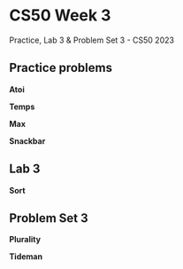 # CS50 Week 3
Practice, Lab 3 &amp; Problem Set 3 - CS50 2023

## Practice problems
**Atoi**

**Temps**

**Max**

**Snackbar**

## Lab 3
**Sort**

## Problem Set 3
**Plurality**

**Tideman**
